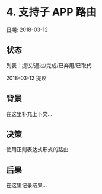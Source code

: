 # 4. 支持子 APP 路由

日期: 2018-03-12

## 状态

列表：提议/通过/完成/已弃用/已取代

2018-03-12 提议

## 背景

在这里补充上下文...

## 决策

使用正则表达式形式的路由

## 后果

在这里记录结果...
